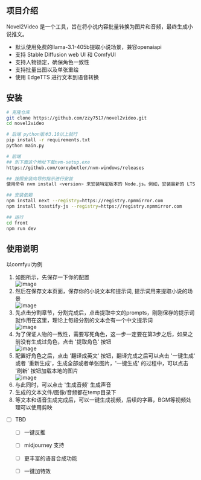 ## 项目介绍

Novel2Video 是一个工具，旨在将小说内容批量转换为图片和音频，最终生成小说推文。

- 默认使用免费的llama-3.1-405b提取小说场景，兼容openaiapi
- 支持 Stable Diffusion web UI 和 ComfyUI
- 支持人物锁定，确保角色一致性
- 支持批量出图以及单张重绘
- 使用 EdgeTTS 进行文本到语音转换

## 安装

```bash
# 克隆仓库
git clone https://github.com/zzy7517/novel2video.git
cd novel2video

# 后端 python版本3.10以上就行
pip install -r requirements.txt
python main.py

# 前端
## 到下面这个地址下载nvm-setup.exe
https://github.com/coreybutler/nvm-windows/releases

## 按照安装向导的指示进行安装
使用命令 nvm install <version> 来安装特定版本的 Node.js。例如，安装最新的 LTS 版本可以使用 nvm install lts

## 安装依赖
npm install next --registry=https://registry.npmmirror.com
npm install toastify-js --registry=https://registry.npmmirror.com

## 运行
cd front
npm run dev
```

## 使用说明
以comfyui为例 <br>
1. 如图所示，先保存一下你的配置 <br>
![image](https://github.com/user-attachments/assets/99b16096-b057-4cb7-91eb-536ab467315d)
2. 然后在保存文本页面，保存你的小说文本和提示词, 提示词用来提取小说的场景 <br>
![image](https://github.com/user-attachments/assets/d5dc1a80-5db4-4e00-b722-1c959fcb32a9)
3. 先点击分割章节，分割完成后，点击提取中文的prompts，刚刚保存的提示词就作用在这里，理论上每段分割的文本会有一个中文提示词 <br>
![image](https://github.com/user-attachments/assets/3eb93f29-7f22-4f4e-a375-0b9d8e23d621)
4. 为了保证人物的一致性，需要写死角色，这一步一定要在第3步之后，如果之前没有生成过角色，点击 '提取角色' 按钮 <br>
![image](https://github.com/user-attachments/assets/d0ecd807-eba1-406f-9f47-ec9ae103ee94)
5. 配置好角色之后，点击 '翻译成英文' 按钮，翻译完成之后可以点击 '一键生成'  或者 '重新生成'，生成全部或者单张图片，'一键生成' 的过程中，可以点击 '刷新' 按钮加载本地的图片  <br>
![image](https://github.com/user-attachments/assets/4e4c8789-b6a0-4241-9970-83babc7bc32a)
6. 与此同时，可以点击 '生成音频' 生成声音 <br>
7. 生成的文本文件/图像/音频都在temp目录下
8. 等文本和语音生成完成后，可以一键生成视频，后续的字幕，BGM等视频处理可以使用剪映

- [ ] TBD
    - [ ] 一键反推
    - [ ] midjourney 支持
    - [ ] 更丰富的语音合成功能
    - [ ] 一键加特效

